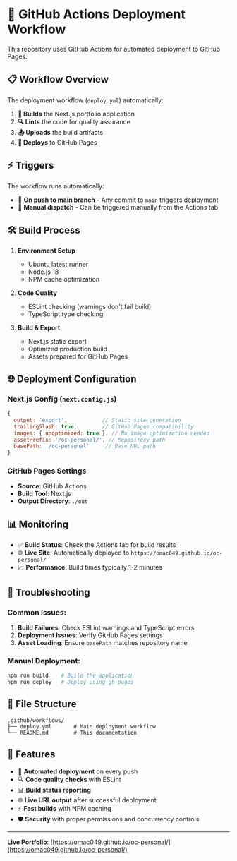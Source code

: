 # 🚀 GitHub Actions Deployment Workflow

This repository uses GitHub Actions for automated deployment to GitHub Pages.

## 📋 Workflow Overview

The deployment workflow (`deploy.yml`) automatically:

1. **🔨 Builds** the Next.js portfolio application
2. **🔍 Lints** the code for quality assurance
3. **📤 Uploads** the build artifacts
4. **🚀 Deploys** to GitHub Pages

## ⚡ Triggers

The workflow runs automatically:
- 📝 **On push to main branch** - Any commit to `main` triggers deployment
- 🎯 **Manual dispatch** - Can be triggered manually from the Actions tab

## 🛠️ Build Process

1. **Environment Setup**
   - Ubuntu latest runner
   - Node.js 18
   - NPM cache optimization

2. **Code Quality**
   - ESLint checking (warnings don't fail build)
   - TypeScript type checking

3. **Build & Export**
   - Next.js static export
   - Optimized production build
   - Assets prepared for GitHub Pages

## 🌐 Deployment Configuration

### Next.js Config (`next.config.js`)
```javascript
{
  output: 'export',           // Static site generation
  trailingSlash: true,        // GitHub Pages compatibility
  images: { unoptimized: true }, // No image optimization needed
  assetPrefix: '/oc-personal/', // Repository path
  basePath: '/oc-personal'     // Base URL path
}
```

### GitHub Pages Settings
- **Source**: GitHub Actions
- **Build Tool**: Next.js
- **Output Directory**: `./out`

## 📊 Monitoring

- ✅ **Build Status**: Check the Actions tab for build results
- 🌐 **Live Site**: Automatically deployed to `https://omac049.github.io/oc-personal/`
- 📈 **Performance**: Build times typically 1-2 minutes

## 🔧 Troubleshooting

### Common Issues:
1. **Build Failures**: Check ESLint warnings and TypeScript errors
2. **Deployment Issues**: Verify GitHub Pages settings
3. **Asset Loading**: Ensure `basePath` matches repository name

### Manual Deployment:
```bash
npm run build    # Build the application
npm run deploy   # Deploy using gh-pages
```

## 📁 File Structure

```
.github/workflows/
├── deploy.yml       # Main deployment workflow
└── README.md        # This documentation
```

## 🎯 Features

- 🚀 **Automated deployment** on every push
- 🔍 **Code quality checks** with ESLint
- 📊 **Build status reporting** 
- 🌐 **Live URL output** after successful deployment
- ⚡ **Fast builds** with NPM caching
- 🛡️ **Security** with proper permissions and concurrency controls

---

**Live Portfolio**: [https://omac049.github.io/oc-personal/](https://omac049.github.io/oc-personal/)
